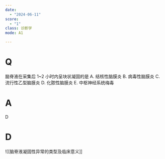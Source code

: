 ```yaml
---
date:
  - "2024-06-11"
score:
  - "1"
class: 诊断学
mode: A1

---
```



# Q
脑脊液在采集后 1~2 小时内呈块状凝固的是
A. 结核性脑膜炎 B. 病毒性脑膜炎
C. 流行性乙型脑膜炎 D. 化脓性脑膜炎
E. 中枢神经系统梅毒

# A

D


# D
![[脑脊液凝固性异常的类型及临床意义]]